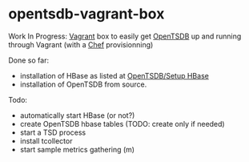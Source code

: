 opentsdb-vagrant-box
====================

Work In Progress: [Vagrant](http://vagrantup.com/) box to easily get [OpenTSDB](http://opentsdb.net/ "OpenTSDB") up and running through Vagrant (with a [Chef](http://wiki.opscode.com/display/chef/Home) provisionning)

Done so far:
* installation of HBase as listed at [OpenTSDB/Setup HBase](http://opentsdb.net/setup-hbase.html)
* installation of OpenTSDB from source.

Todo:
* automatically start HBase (or not?)
* create OpenTSDB hbase tables (TODO: create only if needed)
* start a TSD process
* install tcollector
* start sample metrics gathering (m)